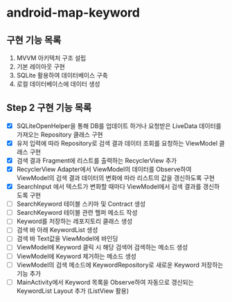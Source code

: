 # android-map-keyword

## 구현 기능 목록
1. MVVM 아키텍처 구조 설립
2. 기본 레이아웃 구현
3. SQLite 활용하여 데이터베이스 구축
4. 로컬 데이터베이스에 데이터 생성

## Step 2 구현 기능 목록
-[x]  SQLiteOpenHelper을 통해 DB를 업데이트 하거나 요청받은 LiveData 데이터를 가져오는 Repository 클래스 구현
-[x]  유저 입력에 따라 Repository로 검색 결과 데이터 조회를 요청하는 ViewModel 클래스 구현
-[x]  검색 결과 Fragment에 리스트를 출력하는 RecyclerView 추가
-[x]  RecyclerView Adapter에서 ViewModel의 데이터를 Observe하여 ViewModel의 검색 결과 데이터의 변화에 따라 리스트의 값을 갱신하도록 구현
-[x]  SearchInput 에서 텍스트가 변화할 때마다 ViewModel에서 검색 결과를 갱신하도록 구현
-[ ]  SearchKeyword 테이블 스키마 및 Contract 생성
-[ ]  SearchKeyword 테이블 관련 헬퍼 메소드 작성
-[ ]  Keyword를 저장하는 레포지토리 클래스 생성
-[ ]  검색 바 아래 KeywordList 생성
-[ ]  검색 바 Text값을 ViewModel에 바인딩
-[ ]  ViewModel에 Keyword 클릭 시 해당 검색어 검색하는 메소드 생성
-[ ]  ViewModel에 Keyword 제거하는 메소드 생성
-[ ]  ViewModel의 검색 메소드에 KeywordRepository로 새로운 Keyword 저장하는 기능 추가
-[ ]  MainActivity에서 Keyword 목록을 Observe하여 자동으로 갱신되는 KeywordList Layout 추가 (ListView 활용)